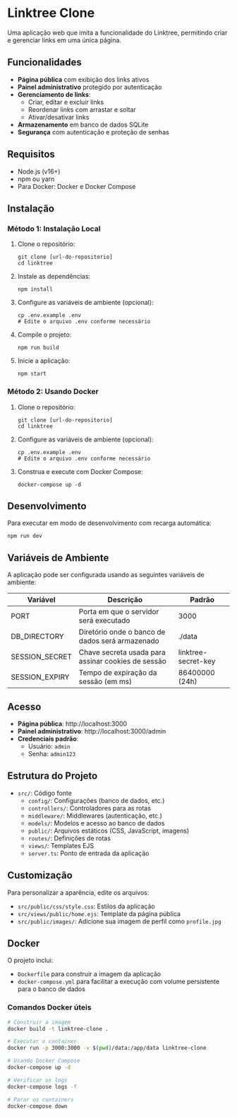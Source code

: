 # Linktree Clone

Uma aplicação web que imita a funcionalidade do Linktree, permitindo criar e gerenciar links em uma única página.

## Funcionalidades

- **Página pública** com exibição dos links ativos
- **Painel administrativo** protegido por autenticação
- **Gerenciamento de links**:
  - Criar, editar e excluir links
  - Reordenar links com arrastar e soltar
  - Ativar/desativar links
- **Armazenamento** em banco de dados SQLite
- **Segurança** com autenticação e proteção de senhas

## Requisitos

- Node.js (v16+)
- npm ou yarn
- Para Docker: Docker e Docker Compose

## Instalação

### Método 1: Instalação Local

1. Clone o repositório:
   ```
   git clone [url-do-repositorio]
   cd linktree
   ```

2. Instale as dependências:
   ```
   npm install
   ```

3. Configure as variáveis de ambiente (opcional):
   ```
   cp .env.example .env
   # Edite o arquivo .env conforme necessário
   ```

4. Compile o projeto:
   ```
   npm run build
   ```

5. Inicie a aplicação:
   ```
   npm start
   ```

### Método 2: Usando Docker

1. Clone o repositório:
   ```
   git clone [url-do-repositorio]
   cd linktree
   ```

2. Configure as variáveis de ambiente (opcional):
   ```
   cp .env.example .env
   # Edite o arquivo .env conforme necessário
   ```

3. Construa e execute com Docker Compose:
   ```
   docker-compose up -d
   ```

## Desenvolvimento

Para executar em modo de desenvolvimento com recarga automática:

```
npm run dev
```

## Variáveis de Ambiente

A aplicação pode ser configurada usando as seguintes variáveis de ambiente:

| Variável | Descrição | Padrão |
|----------|-----------|--------|
| PORT | Porta em que o servidor será executado | 3000 |
| DB_DIRECTORY | Diretório onde o banco de dados será armazenado | ./data |
| SESSION_SECRET | Chave secreta usada para assinar cookies de sessão | linktree-secret-key |
| SESSION_EXPIRY | Tempo de expiração da sessão (em ms) | 86400000 (24h) |

## Acesso

- **Página pública**: http://localhost:3000
- **Painel administrativo**: http://localhost:3000/admin
- **Credenciais padrão**: 
  - Usuário: `admin` 
  - Senha: `admin123`

## Estrutura do Projeto

- `src/`: Código fonte
  - `config/`: Configurações (banco de dados, etc.)
  - `controllers/`: Controladores para as rotas
  - `middleware/`: Middlewares (autenticação, etc.)
  - `models/`: Modelos e acesso ao banco de dados
  - `public/`: Arquivos estáticos (CSS, JavaScript, imagens)
  - `routes/`: Definições de rotas
  - `views/`: Templates EJS
  - `server.ts`: Ponto de entrada da aplicação

## Customização

Para personalizar a aparência, edite os arquivos:
- `src/public/css/style.css`: Estilos da aplicação
- `src/views/public/home.ejs`: Template da página pública
- `src/public/images/`: Adicione sua imagem de perfil como `profile.jpg`

## Docker

O projeto inclui:
- `Dockerfile` para construir a imagem da aplicação
- `docker-compose.yml` para facilitar a execução com volume persistente para o banco de dados

### Comandos Docker úteis

```bash
# Construir a imagem
docker build -t linktree-clone .

# Executar o container
docker run -p 3000:3000 -v $(pwd)/data:/app/data linktree-clone

# Usando Docker Compose
docker-compose up -d

# Verificar os logs
docker-compose logs -f

# Parar os containers
docker-compose down
```

